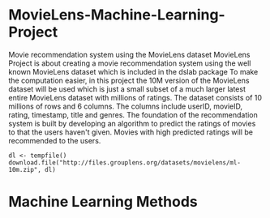 # MovieLens-Machine-Learning-Project
Movie recommendation system using the MovieLens dataset
MovieLens Project is about creating a movie recommendation system using the well known MovieLens dataset which is included in the dslab package To make the computation easier, in this project the 10M version of the MovieLens dataset will be used which is just a small subset of a much larger latest entire MovieLens dataset with millions of ratings.
The dataset consists of 10 millions of rows and 6 columns. The columns include userID, movieID, rating, timestamp, title and genres.
The foundation of the recommendation system is built by developing an algorithm to predict the ratings of movies to that the users haven't given. Movies with high predicted ratings will be recommended to the users.
```{r Download MovieLens data file}
dl <- tempfile()
download.file("http://files.grouplens.org/datasets/movielens/ml-10m.zip", dl)
```
# Machine Learning Methods
